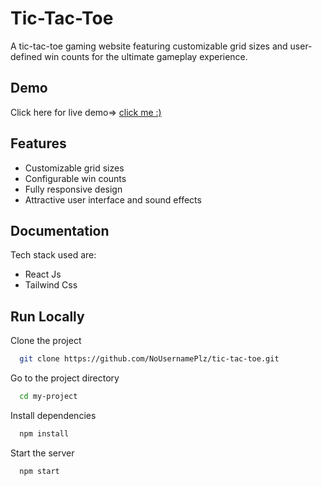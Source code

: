 
# Tic-Tac-Toe

A tic-tac-toe gaming website featuring customizable grid sizes and user-defined win counts for the ultimate gameplay experience.


## Demo

Click here for live demo=> [click me :)](https://665375a09bc177e34c8876c7--visionary-medovik-593000.netlify.app/)


## Features

- Customizable grid sizes
- Configurable win counts
- Fully responsive design
- Attractive user interface and sound effects


## Documentation

Tech stack used are:
- React Js
- Tailwind Css


## Run Locally

Clone the project

```bash
  git clone https://github.com/NoUsernamePlz/tic-tac-toe.git
```

Go to the project directory

```bash
  cd my-project
```

Install dependencies

```bash
  npm install
```

Start the server

```bash
  npm start
```


